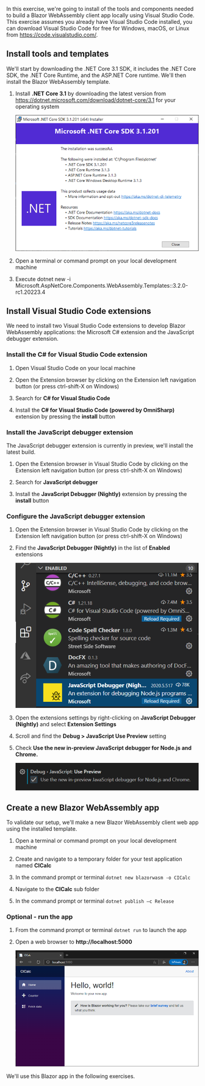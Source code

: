In this exercise, we're going to install of the tools and components needed to build a Blazor WebAssembly client app locally using Visual Studio Code. This exercise assumes you already have Visual Studio Code installed, you can download Visual Studio Code for free for Windows, macOS, or Linux from https://code.visualstudio.com/.

## Install tools and templates

We'll start by downloading the .NET Core 3.1 SDK, it includes the .NET Core SDK, the .NET Core Runtime, and the ASP.NET Core runtime. We'll then install the Blazor WebAssembly template.

1. Install **.NET Core 3.1** by downloading the latest version from https://dotnet.microsoft.com/download/dotnet-core/3.1 for your operating system

    ![Image showing the Microsoft .NET Core SDK installer](../media/install-sdk.png)

1. Open a terminal or command prompt on your local development machine 

1. Execute dotnet new -i Microsoft.AspNetCore.Components.WebAssembly.Templates::3.2.0-rc1.20223.4

## Install Visual Studio Code extensions

We need to install two Visual Studio Code extensions to develop Blazor WebAssembly applications: the Microsoft C# extension and the JavaScript debugger extension.

### Install the C# for Visual Studio Code extension

1. Open Visual Studio Code on your local machine

1. Open the Extension browser by clicking on the Extension left navigation button (or press ctrl-shift-X on Windows)

1. Search for **C# for Visual Studio Code**

1. Install the **C# for Visual Studio Code (powered by OmniSharp)** extension by pressing the **install** button

### Install the JavaScript debugger extension

The JavaScript debugger extension is currently in preview, we'll install the latest build.

1. Open the Extension browser in Visual Studio Code by clicking on the Extension left navigation button (or press ctrl-shift-X on Windows)

1. Search for **JavaScript debugger**

1. Install the **JavaScript Debugger (Nightly)** extension by pressing the **install** button

### Configure the JavaScript debugger extension

1. Open the Extension browser in Visual Studio Code by clicking on the Extension left navigation button (or press ctrl-shift-X on Windows)

1. Find the **JavaScript Debugger (Nightly)** in the list of **Enabled** extensions

    ![Image showing installed Visual Studio Code extensions in the extension browser with the JavaScript debugger extension highlighted](../media/visual-studio-code-plugins.png)

1. Open the extensions settings by right-clicking on **JavaScript Debugger (Nightly)** and select **Extension Settings**

1. Scroll and find the **Debug > JavaScript Use Preview** setting

1. Check **Use the new in-preview JavaScript debugger for Node.js and Chrome.**

    ![Image showing the Use the new in-preview JavaScript debugger for Node.js and Chrome setting checked](../media/enable-js-debugging.png)

## Create a new Blazor WebAssembly app 

To validate our setup, we'll make a new Blazor WebAssembly client web app using the installed template.

1. Open a terminal or command prompt on your local development machine 

1. Create and navigate to a temporary folder for your test application named **CICalc**

1. In the command prompt or terminal `dotnet new blazorwasm -o CICalc`

1. Navigate to the **CICalc** sub folder

1. In the command prompt or terminal `dotnet publish –c Release`

### Optional - run the app

1. From the command prompt or terminal `dotnet run` to launch the app

1. Open a web browser to **http://localhost:5000**   

    ![Image showing the default Blazor WebAssembly client app running in a browser](../media/hello-blazor.png)

We'll use this Blazor app in the following exercises.
